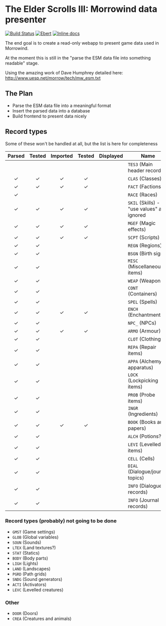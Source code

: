 # The Elder Scrolls III: Morrowind data presenter

[![Build Status](https://travis-ci.org/sevenseacat/esm-data-presenter.svg?branch=master)](https://travis-ci.org/sevenseacat/esm-data-presenter)
[![Ebert](https://ebertapp.io/github/sevenseacat/esm-data-presenter.svg)](https://ebertapp.io/github/sevenseacat/esm-data-presenter)
[![Inline docs](http://inch-ci.org/github/sevenseacat/esm-data-presenter.svg)](http://inch-ci.org/github/sevenseacat/esm-data-presenter)

The end goal is to create a read-only webapp to present game data used in Morrowind.

At the moment this is still in the "parse the ESM data file into something readable" stage.

Using the amazing work of Dave Humphrey detailed here: http://www.uesp.net/morrow/tech/mw_esm.txt

## The Plan

- Parse the ESM data file into a meaningful format
- Insert the parsed data into a database
- Build frontend to present data nicely

## Record types

Some of these won't be handled at all, but the list is here for completeness

| Parsed | Tested | Imported | Tested | Displayed | Name |
| :---:  | :---:  | :---:    | :---:  | :---:     |------|
|        |        |          |        |           | `TES3` (Main header record) |
| ✓      | ✓      | ✓        | ✓      |           | `CLAS` (Classes) |
| ✓      | ✓      | ✓        | ✓      |           | `FACT` (Factions) |
| ✓      |        |          |        |           | `RACE` (Races) |
| ✓      | ✓      | ✓        | ✓      |           | `SKIL` (Skills) - "use values" are ignored |
| ✓      | ✓      | ✓        | ✓      |           | `MGEF` (Magic effects) |
| ✓      | ✓      | ✓        | ✓      |           | `SCPT` (Scripts) |
| ✓      | ✓      |          |        |           | `REGN` (Regions) |
| ✓      | ✓      |          |        |           | `BSGN` (Birth signs) |
| ✓      | ✓      |          |        |           | `MISC` (Miscellaneous items) |
| ✓      | ✓      |          |        |           | `WEAP` (Weapons) |
| ✓      | ✓      |          |        |           | `CONT` (Containers) |
| ✓      | ✓      |          |        |           | `SPEL` (Spells) |
| ✓      | ✓      | ✓        | ✓      |           | `ENCH` (Enchantments) |
| ✓      | ✓      |          |        |           | `NPC_` (NPCs) |
| ✓      | ✓      | ✓        | ✓      |           | `ARMO` (Armour) |
| ✓      | ✓      |          |        |           | `CLOT` (Clothing) |
| ✓      | ✓      |          |        |           | `REPA` (Repair items) |
| ✓      | ✓      |          |        |           | `APPA` (Alchemy apparatus) |
| ✓      | ✓      |          |        |           | `LOCK` (Lockpicking items) |
| ✓      | ✓      |          |        |           | `PROB` (Probe items) |
| ✓      | ✓      |          |        |           | `INGR` (Ingredients) |
| ✓      | ✓      | ✓        | ✓      |           | `BOOK` (Books and papers) |
| ✓      | ✓      |          |        |           | `ALCH` (Potions?) |
| ✓      | ✓      |          |        |           | `LEVI` (Levelled items) |
| ✓      | ✓      |          |        |           | `CELL` (Cells) |
| ✓      | ✓      |          |        |           | `DIAL` (Dialogue/journal topics) |
| ✓      | ✓      |          |        |           | `INFO` (Dialogue records) |
| ✓      | ✓      |          |        |           | `INFO` (Journal records) |

### Record types (probably) not going to be done

- `GMST` (Game settings)
- `GLOB` (Global variables)
- `SOUN` (Sounds)
- `LTEX` (Land textures?)
- `STAT` (Statics)
- `BODY` (Body parts)
- `LIGH` (Lights)
- `LAND` (Landscapes)
- `PGRD` (Path grids)
- `SNDG` (Sound generators)
- `ACTI` (Activators)
- `LEVC` (Levelled creatures)

### Other

- `DOOR` (Doors)
- `CREA` (Creatures and animals)
